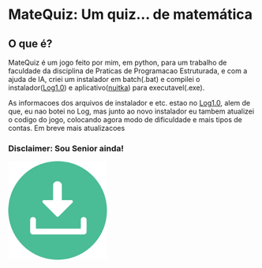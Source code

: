 <h1>MateQuiz: Um quiz... de matemática</h1>
<h2>O que é?</h2>
<p>MateQuiz é um jogo feito por mim, em python, para um trabalho de faculdade da disciplina de Praticas de Programacao Estruturada, e com a ajuda de IA, criei um instalador em batch(.bat)
e compilei o instalador(<a href='https://github.com/Capimaso/Python3/commit/b5deecb6102c1f7552d2d6b4b26c1fd9b2fc0b61'>Log1.0</a>) e aplicativo(<a href='https://nuitka.net/'>nuitka</a>) para executavel(.exe).</p>
<p>As informacoes dos arquivos de instalador e etc. estao no <a href='https://github.com/Capimaso/Python3/commit/b5deecb6102c1f7552d2d6b4b26c1fd9b2fc0b61'>Log1.0</a>, alem de que, eu nao botei no Log, mas junto ao novo instalador
eu tambem atualizei o codigo do jogo, colocando agora modo de dificuldade e mais tipos de contas. Em breve mais atualizacoes</p>
<h3>Disclaimer: Sou Senior ainda!</h3>
<a href ='https://github.com/Capimaso/Python3/releases/download/v1.0.0/MateQuizInstaller.exe'><img src='downloadicon.png' width = 200px height = 200px></a>
